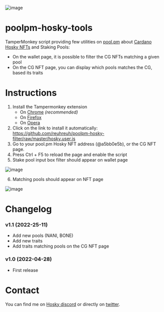 ![image](https://user-images.githubusercontent.com/2742045/165722858-0b878ae7-6934-4775-a7bc-bdd9ce71ed52.png)

# poolpm-hosky-tools
TamperMonkey script providing few utilities on [pool.pm](https://pool.pm) about [Cardano Hosky NFTs](https://hosky.io/) and Staking Pools:
   - On the wallet page, it is possible to filter the CG NFTs matching a given pool
   - On the CG NFT page, you can display which pools matches the CG, based its traits

# Instructions
1. Install the Tampermonkey extension 
   - On [Chrome](https://chrome.google.com/webstore/detail/tampermonkey/dhdgffkkebhmkfjojejmpbldmpobfkfo) *(recommended)*
   - On [Firefox](https://addons.mozilla.org/en-US/firefox/addon/violentmonkey/)
   - On [Opera](https://addons.opera.com/en/extensions/details/tampermonkey-beta/)
2. Click on the link to install it automatically: https://github.com/reuhreuh/poolpm-hosky-filter/raw/master/hosky.user.js
3. Go to your pool.pm Hosky NFT address (@a5bb0e5b), or the CG NFT page.
4. Press Ctrl + F5 to reload the page and enable the script
5. Stake pool input box filter should appear on wallet page

![image](https://user-images.githubusercontent.com/2742045/165644701-8b87e6af-74f9-44db-a79d-06c9f2144b9f.png)

6. Matching pools should appear on NFT page

![image](https://user-images.githubusercontent.com/2742045/204035750-06f7a21f-eeb3-408b-bd5e-31418582c480.png)

# Changelog
### v1.1 (2022-25-11)
- Add new pools (NANI, BONE)
- Add new traits
- Add traits matching pools on the CG NFT page
### v1.0 (2022-04-28)
- First release

# Contact
You can find me on [Hosky discord](https://discord.gg/hosky) or directly on [twitter](https://twitter.com/reuhreuh).
